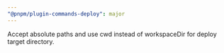 ```yaml
---
"@pnpm/plugin-commands-deploy": major
---
```


Accept absolute paths and use cwd instead of workspaceDir for deploy target directory.
